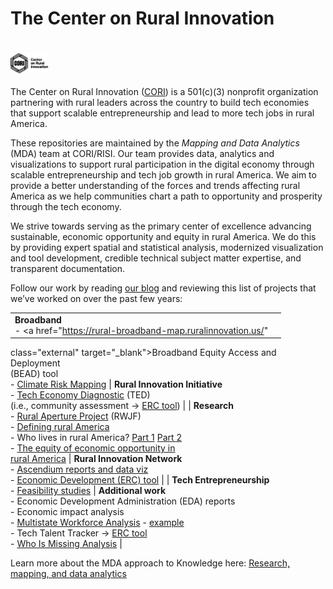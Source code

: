 # The Center on Rural Innovation

# <a href="https://ruralinnovation.us/" target="_blank"><img src="images/Full-Logo_CORI_Black.svg" alt="The Center on Rural Innovation" width="12%" align="left" /></a><br/>

The Center on Rural Innovation ([CORI](https://ruralinnovation.us/)) is
a 501(c)(3) nonprofit organization partnering with rural leaders across
the country to build tech economies that support scalable
entrepreneurship and lead to more tech jobs in rural America.

These repositories are maintained by the *Mapping and Data Analytics*
(MDA) team at CORI/RISI. Our team provides data, analytics and
visualizations to support rural participation in the digital economy
through scalable entrepreneurship and tech job growth in rural America.
We aim to provide a better understanding of the forces and trends
affecting rural America as we help communities chart a path to
opportunity and prosperity through the tech economy.

We strive towards serving as the primary center of excellence advancing
sustainable, economic opportunity and equity in rural America. We do
this by providing expert spatial and statistical analysis, modernized
visualization and tool development, credible technical subject matter
expertise, and transparent documentation.

Follow our work by reading
<a href="https://ruralinnovation.github.io/blog/" class="external"
target="_blank">our blog</a> and reviewing this list of projects that
we’ve worked on over the past few years:

|                                                                                                                                            |                                                                                                                                                                       |
|--------------------------------------------------------------------------------------------------------------------------------------------|-----------------------------------------------------------------------------------------------------------------------------------------------------------------------|
| **Broadband** <br> - <a href="https://rural-broadband-map.ruralinnovation.us/"                                                             
 class="external" target="_blank">Broadband Equity Access and Deployment                                                                     
 (BEAD) tool</a><br> - <a href="https://broadband-risk.ruralinnovation.us/" class="external"                                                 
 target="_blank">Climate Risk Mapping</a>                                                                                                    | **Rural Innovation Initiative**<br> - <a                                                                                                                              
                                                                                                                                              href="https://docs.google.com/presentation/d/14Yl0l1cKy5ttvWTESwjAHzAuwfwhIDH-"                                                                                        
                                                                                                                                              class="external" target="_blank">Tech Economy Diagnostic</a> (TED) <br> (i.e., community assessment → <a href="https://erc-tool.ruralinnovation.us/" class="external"  
                                                                                                                                              target="_blank">ERC tool</a>)                                                                                                                                          |
| **Research**<br> - <a                                                                                                                      
 href="https://ruralinnovation.us/resources/reports/the-rural-aperture-project/"                                                             
 class="external" target="_blank">Rural Aperture Project</a> (RWJF)<br> - <a href="https://ruralinnovation.us/blog/defining-rural-america/"  
 class="external" target="_blank">Defining rural America</a><br> - Who lives in rural America? <a                                            
 href="https://ruralinnovation.us/blog/who-lives-in-rural-america-part-i/"                                                                   
 class="external" target="_blank">Part 1</a> <a                                                                                              
 href="https://ruralinnovation.us/blog/who-lives-in-rural-america-part-2/"                                                                   
 class="external" target="_blank">Part 2</a><br> - <a                                                                                        
 href="https://ruralinnovation.us/blog/equity-economic-opportunity-rural-america/"                                                           
 class="external" target="_blank">The equity of economic opportunity in                                                                      
 rural America</a>                                                                                                                           | **Rural Innovation Network**<br> - <a                                                                                                                                 
                                                                                                                                              href="https://ruralinnovation.us/resources/reports/report-rural-americas-tech-employment-landscape/"                                                                   
                                                                                                                                              class="external" target="_blank">Ascendium reports and data viz</a><br> - <a href="https://erc-tool.ruralinnovation.us/" class="external"                              
                                                                                                                                              target="_blank">Economic Development (ERC) tool</a>                                                                                                                    |
| **Tech Entrepreneurship** <br> - <a                                                                                                        
 href="https://docs.google.com/document/d/1XcIts0l7weC1Kccw-hDSAQ1pj9FUyuaswAOZQP26UJM/edit#heading=h.ldyanhes5kq4"                          
 class="external" target="_blank">Feasibility studies</a>                                                                                    | **Additional work**<br> - Economic Development Administration (EDA) reports<br> - Economic impact analysis <br> - <a                                                  
                                                                                                                                              href="https://drive.google.com/drive/folders/1hb6t9j9FDCxTCKikHqRKzuVPjUI3NCaQ"                                                                                        
                                                                                                                                              class="external" target="_blank">Multistate Workforce Analysis</a> - <a                                                                                                
                                                                                                                                              href="https://docs.google.com/document/d/1-ikRrZv-zxDaKkM9lScsY5BMSZvTV7Fn/edit"                                                                                       
                                                                                                                                              class="external" target="_blank">example</a><br> - Tech Talent Tracker → <a href="https://erc-tool.ruralinnovation.us/" class="external"                               
                                                                                                                                              target="_blank">ERC tool</a><br> - <a                                                                                                                                  
                                                                                                                                              href="https://drive.google.com/file/d/115CbNaxueucskWevb3BmWqz0Oe4gfrX2"                                                                                               
                                                                                                                                              class="external" target="_blank">Who Is Missing Analysis</a>                                                                                                           |

Learn more about the MDA approach to Knowledge here: [Research, mapping,
and data
analytics](https://ruralinnovation.us/our-work/research_mapping/)

<!--
&#10;🏗️ This page is under construction! 🏗️
&#10;**Here are some ideas to get you started:**
&#10;🙋‍ A short introduction - what is your organization all about?
🌈 Contribution guidelines - how can the community get involved?
👩‍💻 Useful resources - where can the community find your docs? Is there anything else the community should know?
🍿 Fun facts - what does your team eat for breakfast?
🧙 Remember, you can do mighty things with the power of [Markdown](https://docs.github.com/github/writing-on-github/getting-started-with-writing-and-formatting-on-github/basic-writing-and-formatting-syntax)
-->
